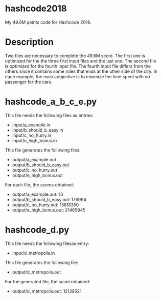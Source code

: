 # hashcode2018
My 49.6M points code for Hashcode 2018. 

# Description
Two files are necessary to complete the 49.6M score. The first one is optimized for the the three first input files and the last one. 
The second file is optimized for the fourth input file. The fourth input file differs from the others since it contains some rides that ends at the other side of the city.
In each example, the main aobjective is to minimize the time spent with no passenger for the cars. 

# hashcode_a_b_c_e.py
This file needs the following files as entries:  
- input/a_example.in
- input/b_should_b_easy.in
- input/c_no_hurry.in
- input/e_high_bonus.in

This file generates the following files:
- output/a_example.out
- output/b_should_b_easy.out
- output/c_no_hurry.out
- output/e_high_bonus.out

For each file, the scores obtained:
- output/a_example.out: 10
- output/b_should_b_easy.out: 176994
- output/c_no_hurry.out: 15818350
- output/e_high_bonus.out: 21465945 

# hashcode_d.py
This file needs the following filesas entry:  
- input/d_metropolis.in

This file generates the following file:
- output/d_metropolis.out

For the generated file, the score obtained:
- output/d_metropolis.out: 12139521 
